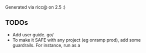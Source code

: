 Generated via ricc@ on 2.5 :)


## TODOs

* Add user guide. go/
* To make it SAFE with any project (eg onramp prod), add some guardrails. For instance, run as a


